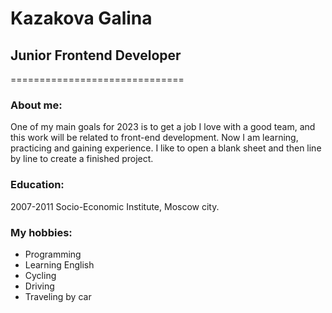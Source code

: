 # Kazakova Galina
## Junior Frontend Developer
==============================

### About me:
One of my main goals for 2023 is to get a job I love with a good team, and this work will be related to front-end development. Now I am learning, practicing and gaining experience. I like to open a blank sheet and then line by line to create a finished project.

### Education:
2007-2011 Socio-Economic Institute, Moscow city.

### My hobbies:
* Programming
* Learning English
* Cycling
* Driving
* Traveling by car
